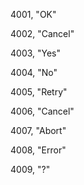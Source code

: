 ﻿4001, "OK"

4002, "Cancel"

4003, "Yes"

4004, "No"

4005, "Retry"

4006, "Cancel"

4007, "Abort"

4008, "Error"

4009, "?"

